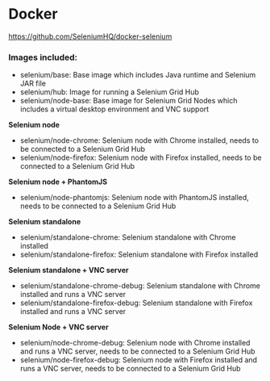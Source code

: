 # Docker

<https://github.com/SeleniumHQ/docker-selenium>

### Images included:

* selenium/base: Base image which includes Java runtime and Selenium JAR file
* selenium/hub: Image for running a Selenium Grid Hub
* selenium/node-base: Base image for Selenium Grid Nodes which includes a virtual desktop environment and VNC support

**Selenium node**

* selenium/node-chrome: Selenium node with Chrome installed, needs to be connected to a Selenium Grid Hub
* selenium/node-firefox: Selenium node with Firefox installed, needs to be connected to a Selenium Grid Hub

**Selenium node + PhantomJS**

* selenium/node-phantomjs: Selenium node with PhantomJS installed, needs to be connected to a Selenium Grid Hub

**Selenium standalone**

* selenium/standalone-chrome: Selenium standalone with Chrome installed
* selenium/standalone-firefox: Selenium standalone with Firefox installed

**Selenium standalone + VNC server**

* selenium/standalone-chrome-debug: Selenium standalone with Chrome installed and runs a VNC server
* selenium/standalone-firefox-debug: Selenium standalone with Firefox installed and runs a VNC server

**Selenium Node + VNC server**

* selenium/node-chrome-debug: Selenium node with Chrome installed and runs a VNC server, needs to be connected to a Selenium Grid Hub
* selenium/node-firefox-debug: Selenium node with Firefox installed and runs a VNC server, needs to be connected to a Selenium Grid Hub

<!--
Xvfb 是什麼呢，他的名稱是 virtual framebuffer X server for X Version 11， Xvfb 可以直接處理 Window 的圖形化功能，並且不會把圖像輸出到螢幕上，也就是說，就算你的電腦沒有啟動 Xwindow ， 你仍然可以執行任何圖形程式。
-->

<!--
https://www.puritys.me/docs-blog/article-262-%E5%AE%89%E8%A3%9D-XVFB-%E5%81%9A-Selenium-%E6%B8%AC%E8%A9%A6.html
-->